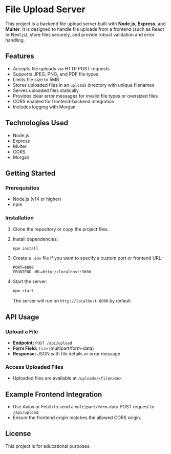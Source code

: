 # File Upload Server

This project is a backend file upload server built with **Node.js**, **Express**, and **Multer**. It is designed to handle file uploads from a frontend (such as React or Next.js), store files securely, and provide robust validation and error handling.

## Features

- Accepts file uploads via HTTP POST requests
- Supports JPEG, PNG, and PDF file types
- Limits file size to 5MB
- Stores uploaded files in an `uploads` directory with unique filenames
- Serves uploaded files statically
- Provides clear error messages for invalid file types or oversized files
- CORS enabled for frontend-backend integration
- Includes logging with Morgan

## Technologies Used

- Node.js
- Express
- Multer
- CORS
- Morgan

## Getting Started

### Prerequisites

- Node.js (v14 or higher)
- npm

### Installation

1. Clone the repository or copy the project files.
2. Install dependencies:

   ```bash
   npm install
   ```

3. Create a `.env` file if you want to specify a custom port or frontend URL:

   ```
   PORT=8000
   FRONTEND_URL=http://localhost:3000
   ```

4. Start the server:

   ```bash
   npm start
   ```

   The server will run on `http://localhost:8000` by default.

## API Usage

### Upload a File

- **Endpoint:** `POST /api/upload`
- **Form Field:** `file` (multipart/form-data)
- **Response:** JSON with file details or error message

### Access Uploaded Files

- Uploaded files are available at `/uploads/<filename>`

## Example Frontend Integration

- Use Axios or Fetch to send a `multipart/form-data` POST request to `/api/upload`.
- Ensure the frontend origin matches the allowed CORS origin.

## License

This project is for educational purposes.
